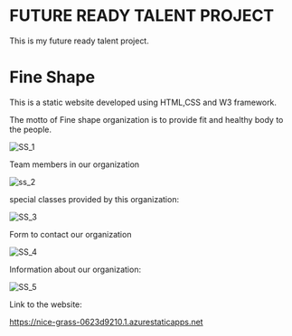 <h1>FUTURE READY TALENT PROJECT</h1>

This is my future ready talent project.

<h1>Fine Shape</h1>

This is a static website developed using HTML,CSS and W3 framework.

The motto of Fine shape organization is to provide fit and healthy body to the people.

![SS_1](https://user-images.githubusercontent.com/113533436/190199344-d7ff8473-796d-40d2-bca5-407e905d6290.png)

Team members in our organization

![ss_2](https://user-images.githubusercontent.com/113533436/190199423-f7f03e57-d516-4564-aeab-d4f47ebcafd1.png)

special classes provided by this organization:

![SS_3](https://user-images.githubusercontent.com/113533436/190199778-0bc881ef-58dc-4dfe-aea2-2c519e48bec5.png)

Form to contact our organization

![SS_4](https://user-images.githubusercontent.com/113533436/190199531-75f8fbff-967a-45bb-be31-611fc2f29c61.png)

Information about  our organization:

![SS_5](https://user-images.githubusercontent.com/113533436/190199563-086d43a6-2822-42f5-a6e8-4144f77dd11e.png)

Link to the website:

https://nice-grass-0623d9210.1.azurestaticapps.net
